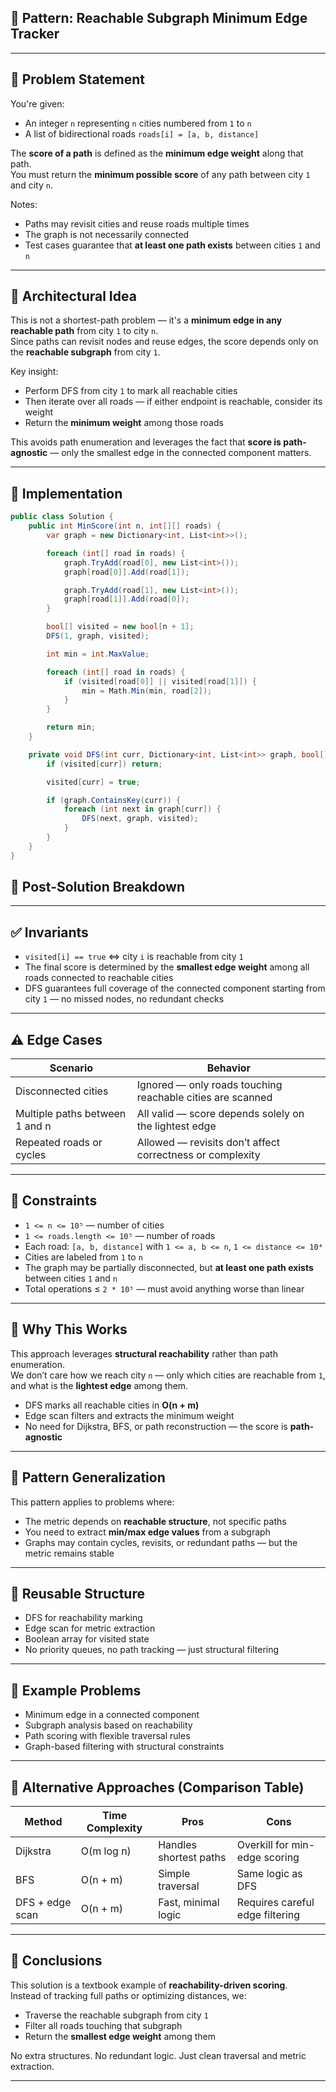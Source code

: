 ## 🧠 Pattern: Reachable Subgraph Minimum Edge Tracker

---

## 📌 Problem Statement

You're given:

- An integer `n` representing `n` cities numbered from `1` to `n`
- A list of bidirectional roads `roads[i] = [a, b, distance]`

The **score of a path** is defined as the **minimum edge weight** along that path.  
You must return the **minimum possible score** of any path between city `1` and city `n`.

Notes:

- Paths may revisit cities and reuse roads multiple times  
- The graph is not necessarily connected  
- Test cases guarantee that **at least one path exists** between cities `1` and `n`

---

## 🧩 Architectural Idea

This is not a shortest-path problem — it's a **minimum edge in any reachable path** from city `1` to city `n`.  
Since paths can revisit nodes and reuse edges, the score depends only on the **reachable subgraph** from city `1`.

Key insight:

- Perform DFS from city `1` to mark all reachable cities  
- Then iterate over all roads — if either endpoint is reachable, consider its weight  
- Return the **minimum weight** among those roads

This avoids path enumeration and leverages the fact that **score is path-agnostic** — only the smallest edge in the connected component matters.

---

## 🔧 Implementation

```csharp
public class Solution {
    public int MinScore(int n, int[][] roads) {
        var graph = new Dictionary<int, List<int>>();

        foreach (int[] road in roads) {
            graph.TryAdd(road[0], new List<int>());
            graph[road[0]].Add(road[1]);

            graph.TryAdd(road[1], new List<int>());
            graph[road[1]].Add(road[0]);
        }

        bool[] visited = new bool[n + 1];
        DFS(1, graph, visited);

        int min = int.MaxValue;

        foreach (int[] road in roads) {
            if (visited[road[0]] || visited[road[1]]) {
                min = Math.Min(min, road[2]);
            }
        }

        return min;
    }

    private void DFS(int curr, Dictionary<int, List<int>> graph, bool[] visited) {
        if (visited[curr]) return;

        visited[curr] = true;

        if (graph.ContainsKey(curr)) {
            foreach (int next in graph[curr]) {
                DFS(next, graph, visited);
            }
        }
    }
}
```

## 🧠 **Post-Solution Breakdown**

---

## ✅ Invariants

- `visited[i] == true` ⇔ city `i` is reachable from city `1`  
- The final score is determined by the **smallest edge weight** among all roads connected to reachable cities  
- DFS guarantees full coverage of the connected component starting from city `1` — no missed nodes, no redundant checks

---

## ⚠️ Edge Cases

| Scenario                     | Behavior                                                   |
|------------------------------|------------------------------------------------------------|
| Disconnected cities          | Ignored — only roads touching reachable cities are scanned |
| Multiple paths between 1 and n | All valid — score depends solely on the lightest edge     |
| Repeated roads or cycles     | Allowed — revisits don’t affect correctness or complexity  |

---

## 📌 Constraints

- `1 <= n <= 10⁵` — number of cities  
- `1 <= roads.length <= 10⁵` — number of roads  
- Each road: `[a, b, distance]` with `1 <= a, b <= n`, `1 <= distance <= 10⁴`  
- Cities are labeled from `1` to `n`  
- The graph may be partially disconnected, but **at least one path exists** between cities `1` and `n`  
- Total operations ≤ `2 * 10⁵` — must avoid anything worse than linear

---

## 🧠 Why This Works

This approach leverages **structural reachability** rather than path enumeration.  
We don’t care how we reach city `n` — only which cities are reachable from `1`, and what is the **lightest edge** among them.

- DFS marks all reachable cities in **O(n + m)**  
- Edge scan filters and extracts the minimum weight  
- No need for Dijkstra, BFS, or path reconstruction — the score is **path-agnostic**

---

## 🔁 Pattern Generalization

This pattern applies to problems where:

- The metric depends on **reachable structure**, not specific paths  
- You need to extract **min/max edge values** from a subgraph  
- Graphs may contain cycles, revisits, or redundant paths — but the metric remains stable

---

## 🧩 Reusable Structure

- DFS for reachability marking  
- Edge scan for metric extraction  
- Boolean array for visited state  
- No priority queues, no path tracking — just structural filtering

---

## 🧠 Example Problems

- Minimum edge in a connected component  
- Subgraph analysis based on reachability  
- Path scoring with flexible traversal rules  
- Graph-based filtering with structural constraints

---

## 🧠 Alternative Approaches (Comparison Table)

| Method            | Time Complexity | Pros                        | Cons                          |
|-------------------|------------------|-----------------------------|-------------------------------|
| Dijkstra          | O(m log n)       | Handles shortest paths      | Overkill for min-edge scoring |
| BFS               | O(n + m)         | Simple traversal            | Same logic as DFS             |
| DFS + edge scan   | O(n + m)         | Fast, minimal logic         | Requires careful edge filtering |

---

## 🧠 Conclusions

This solution is a textbook example of **reachability-driven scoring**.  
Instead of tracking full paths or optimizing distances, we:

- Traverse the reachable subgraph from city `1`  
- Filter all roads touching that subgraph  
- Return the **smallest edge weight** among them

No extra structures. No redundant logic. Just clean traversal and metric extraction.



---
